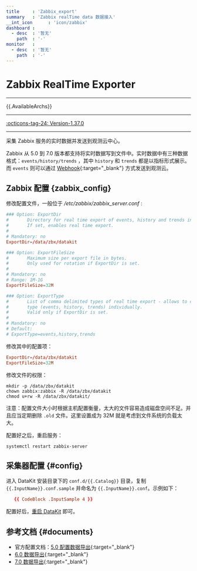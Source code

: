 ```yaml
---
title     : 'Zabbix_export'
summary   : 'Zabbix realTime data 数据接入'
__int_icon      : 'icon/zabbix'
dashboard :
  - desc  : '暂无'
    path  : '-'
monitor   :
  - desc  : '暂无'
    path  : '-'
---
```


<!-- markdownlint-disable MD025 -->
# Zabbix RealTime Exporter
<!-- markdownlint-enable -->

---

{{.AvailableArchs}}

---

[:octicons-tag-24: Version-1.37.0](../changelog.md#cl-1.37.0)

---

采集 Zabbix 服务的实时数据并发送到观测云中心。

Zabbix 从 5.0 到 7.0 版本都支持将实时数据写到文件中。实时数据中有三种数据格式：`events/history/trends` ，其中 `history` 和 `trends` 都是以指标形式展示。而 `events` 则可以通过 [Webhook](https://www.zabbix.com/documentation/5.4/en/manual/config/notifications/media/webhook?hl=Webhook%2Cwebhook){:target="_blank"} 方式发送到观测云。

## Zabbix 配置 {zabbix_config}

修改配置文件，一般位于 */etc/zabbix/zabbix_server.conf* :

```toml
### Option: ExportDir
#       Directory for real time export of events, history and trends in newline delimited JSON format.
#       If set, enables real time export.
#
# Mandatory: no
ExportDir=/data/zbx/datakit

### Option: ExportFileSize
#       Maximum size per export file in bytes.
#       Only used for rotation if ExportDir is set.
#
# Mandatory: no
# Range: 1M-1G
ExportFileSize=32M

### Option: ExportType
#       List of comma delimited types of real time export - allows to control export entities by their
#       type (events, history, trends) individually.
#       Valid only if ExportDir is set.
#
# Mandatory: no
# Default:
# ExportType=events,history,trends
```

修改其中的配置项：

```toml
ExportDir=/data/zbx/datakit
ExportFileSize=32M
```


修改文件的权限：

```shell
mkdir -p /data/zbx/datakit
chown zabbix:zabbix -R /data/zbx/datakit
chmod u+rw -R /data/zbx/datakit/
```

注意：配置文件大小时根据主机配置衡量，太大的文件容易造成磁盘空间不足。并且应当定期删除 `.old` 文件。这里设置成为 32M 就是考虑到文件系统的负载太大。

配置好之后，重启服务：

```shell
systemctl restart zabbix-server
```

## 采集器配置 {#config}

进入 DataKit 安装目录下的 `conf.d/{{.Catalog}}` 目录，复制 `{{.InputName}}.conf.sample` 并命名为 `{{.InputName}}.conf`。示例如下：

```toml
   {{ CodeBlock .InputSample 4 }}
```

配置好后，[重启 DataKit](../datakit/datakit-service-how-to.md#manage-service) 即可。

## 参考文档 {#documents}

- 官方配置文档：[5.0 配置数据导出](https://www.zabbix.com/documentation/5.0/en/manual/appendix/install/real_time_export?hl=export){:target="_blank"}
- [6.0 数据导出](https://www.zabbix.com/documentation/6.0/en/manual/appendix/install/real_time_export){:target="_blank"}
- [7.0 数据导出](https://www.zabbix.com/documentation/current/en/manual/config/export/files){:target="_blank"}
